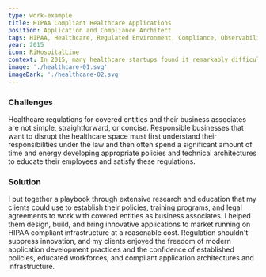 ```yaml
---
type: work-example
title: HIPAA Compliant Healthcare Applications
position: Application and Compliance Architect
tags: HIPAA, Healthcare, Regulated Environment, Compliance, Observability, Auditing, Security Rule, Business Strategy, Application Development, Liability Management, Policy Writing, BAA, Information Security
year: 2015
icon: RiHospitalLine
context: In 2015, many healthcare startups found it remarkably difficult to navigate the HIPAA Privacy and Security rules. I worked with several companies to educate them on the details of HIPAA, their entity type, the implications of regulation on their business and architectural strategies, and to guide them through the development of compliant platforms and applications.
image: './healthcare-01.svg'
imageDark: './healthcare-02.svg'
---
```


### Challenges

Healthcare regulations for covered entities and their business associates are not simple, straightforward, or concise. Responsible businesses that want to disrupt the healthcare space must first understand their responsibilities under the law and then often spend a significant amount of time and energy developing appropriate policies and technical architectures to educate their employees and satisfy these regulations.

### Solution

I put together a playbook through extensive research and education that my clients could use to establish their policies, training programs, and legal agreements to work with covered entities as business associates. I helped them design, build, and bring innovative applications to market running on HIPAA compliant infrastructure at a reasonable cost. Regulation shouldn't suppress innovation, and my clients enjoyed the freedom of modern application development practices and the confidence of established policies, educated workforces, and compliant application architectures and infrastructure.
